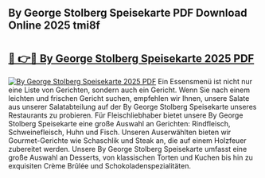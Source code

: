 ## By George Stolberg Speisekarte PDF Download Online 2025 tmi8f

# <h2><a href="http://gcbe0id.nevu.top/?p=By+George+Stolberg+Speisekarte">🔗 👉🔴 By George Stolberg Speisekarte 2025 PDF</a></h2>

[![By George Stolberg Speisekarte 2025 PDF](https://i.imgur.com/dBaPXMq.png)](http://gcbe0id.nevu.top/?p=By+George+Stolberg+Speisekarte)
Ein Essensmenü ist nicht nur eine Liste von Gerichten, sondern auch ein Gericht. Wenn Sie nach einem leichten und frischen Gericht suchen, empfehlen wir Ihnen, unsere Salate aus unserer Salatabteilung auf der By George Stolberg Speisekarte unseres Restaurants zu probieren. Für Fleischliebhaber bietet unsere By George Stolberg Speisekarte eine große Auswahl an Gerichten: Rindfleisch, Schweinefleisch, Huhn und Fisch. Unseren Auserwählten bieten wir Gourmet-Gerichte wie Schaschlik und Steak an, die auf einem Holzfeuer zubereitet werden. Unsere By George Stolberg Speisekarte umfasst eine große Auswahl an Desserts, von klassischen Torten und Kuchen bis hin zu exquisiten Crème Brûlée und Schokoladenspezialitäten.
